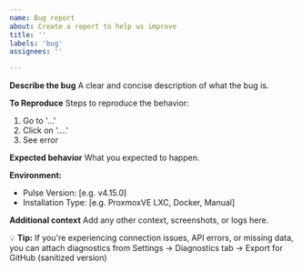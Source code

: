 ```yaml
---
name: Bug report
about: Create a report to help us improve
title: ''
labels: 'bug'
assignees: ''

---
```


**Describe the bug**
A clear and concise description of what the bug is.

**To Reproduce**
Steps to reproduce the behavior:
1. Go to '...'
2. Click on '....'
3. See error

**Expected behavior**
What you expected to happen.

**Environment:**
 - Pulse Version: [e.g. v4.15.0]
 - Installation Type: [e.g. ProxmoxVE LXC, Docker, Manual]

**Additional context**
Add any other context, screenshots, or logs here.

💡 **Tip:** If you're experiencing connection issues, API errors, or missing data, you can attach diagnostics from Settings → Diagnostics tab → Export for GitHub (sanitized version)
